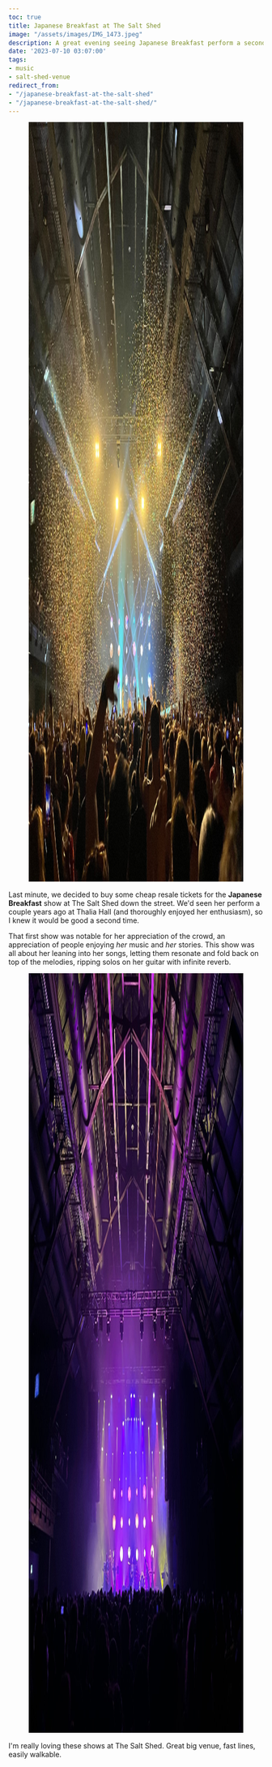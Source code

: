 ```yaml
---
toc: true
title: Japanese Breakfast at The Salt Shed
image: "/assets/images/IMG_1473.jpeg"
description: A great evening seeing Japanese Breakfast perform a second time
date: '2023-07-10 03:07:00'
tags:
- music
- salt-shed-venue
redirect_from:
- "/japanese-breakfast-at-the-salt-shed"
- "/japanese-breakfast-at-the-salt-shed/"
---
```


<figure class="kg-card kg-image-card kg-width-wide"><img src="/assets/images/IMG_1473-1.jpeg" class="kg-image" alt=""  width="2000" height="1500"  sizes="(min-width: 1200px) 1200px"></figure>

Last minute, we decided to buy some cheap resale tickets for the **Japanese Breakfast** show at The Salt Shed down the street. We'd seen her perform a couple years ago at Thalia Hall (and thoroughly enjoyed her enthusiasm), so I knew it would be good a second time.

That first show was notable for her appreciation of the crowd, an appreciation of people enjoying _her_ music and _her_ stories. This show was all about her leaning into her songs, letting them resonate and fold back on top of the melodies, ripping solos on her guitar with infinite reverb.

<figure class="kg-card kg-image-card"><img src="/assets/images/IMG_1470.jpeg" class="kg-image" alt=""  width="2000" height="1500"  sizes="(min-width: 720px) 720px"></figure>

I'm really loving these shows at The Salt Shed. Great big venue, fast lines, easily walkable.

